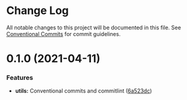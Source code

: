 # Change Log

All notable changes to this project will be documented in this file.
See [Conventional Commits](https://conventionalcommits.org) for commit guidelines.

# 0.1.0 (2021-04-11)


### Features

* **utils:** Conventional commits and commitlint ([6a523dc](https://github.com/ErickJoestar/js-ts-monorepos/commit/6a523dc46ec41a4df9ce672ab9e80fb84363181c))
